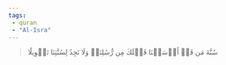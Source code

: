 ```yaml
---
tags: 
 - quran 
 - "Al-Isra"
---
```


> سُنَّةَ مَن قَدۡ أَرۡسَلۡنَا قَبۡلَكَ مِن رُّسُلِنَاۖ وَلَا تَجِدُ لِسُنَّتِنَا تَحۡوِيلًا
